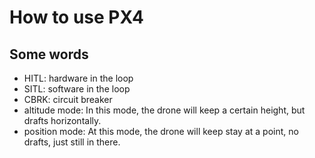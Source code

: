 # How to use PX4

## Some words
* HITL: hardware in the loop
* SITL: software in the loop
* CBRK: circuit breaker
* altitude mode: In this mode, the drone will keep a certain height, but drafts horizontally.
* position mode: At this mode, the drone will keep stay at a point, no drafts, just still in there.